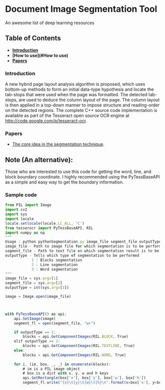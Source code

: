 # Document Image Segmentation Tool
An awesome list of deep learning resources

## Table of Contents
* **[Introduction](#Introduction)** 
* **[How to use](#How to use)** 
* **[Papers](#papers)**

### Introduction
A new hybrid page layout analysis algorithm is
proposed, which uses bottom-up methods to form an
initial data-type hypothesis and locate the tab-stops
that were used when the page was formatted. The
detected tab-stops, are used to deduce the column
layout of the page. The column layout is then applied
in a top-down manner to impose structure and
reading-order on the detected regions.
The complete C++ source code implementation is
available as part of the Tesseract open source OCR
engine at http://code.google.com/p/tesseract-ocr.


### Papers
* [The core idea in the segmentation technique](https://static.googleusercontent.com/media/research.google.com/en//pubs/archive/35094.pdf).

## Note (An alternative):
Those who are interested to use this code for getting the word, line, and block boundary coordinate. I highly recommended using the PyTessBaseAPI as a simple and easy way to get the boundary information.

### Sample code
```javascript
from PIL import Image
import cv2
import sys
import locale
locale.setlocale(locale.LC_ALL, 'C')
from tesserocr import PyTessBaseAPI, RIL
import numpy as np
"""
Usage : python pythonSegmentation.py image_file segment_file outputType
image_file - Path to image file for which segmentation is to be performed
segment_file - Path to text file on which segmentation result is to be stored
outputType - Tells which type of segmentation to be performed
            1 : Blocks segmentation
            2 : Line segmentation
            3 : Word segmentation
"""
image_file = sys.argv[1]
segment_file = sys.argv[2]
outputType = int(sys.argv[3])

image = Image.open(image_file)



with PyTessBaseAPI() as api:
    api.SetImage(image)
    segment_fl = open(segment_file, "w+")

    if outputType == 1:
        blocks = api.GetComponentImages(RIL.BLOCK, True)
    elif outputType == 2:
        blocks = api.GetComponentImages(RIL.TEXTLINE, True)
    else:
        blocks = api.GetComponentImages(RIL.WORD, True)
    
    for i, (im, box, _, _) in enumerate(blocks):
        # im is a PIL image object
        # box is a dict with x, y, w and h keys
        api.SetRectangle(box['x'], box['y'], box['w'], box['h'])
        segment_fl.write("{x}\t{y}\t{w}\t{h}\n".format(x=box['x'], y=box['y'], w=box['w'], h=box['h']))

```
